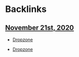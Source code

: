 
# Backlinks
## [November 21st, 2020](<November 21st, 2020.md>)
- [Dropzone](<Dropzone.md>)

- [Dropzone](<Dropzone.md>)

